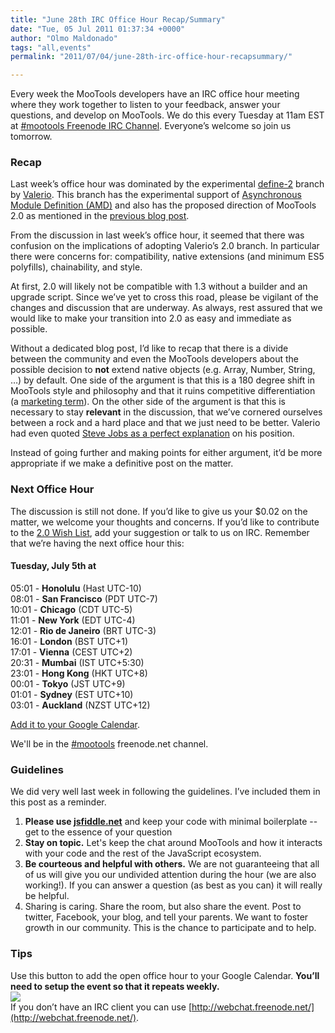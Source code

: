 ```yaml
---
title: "June 28th IRC Office Hour Recap/Summary"
date: "Tue, 05 Jul 2011 01:37:34 +0000"
author: "Olmo Maldonado"
tags: "all,events"
permalink: "2011/07/04/june-28th-irc-office-hour-recapsummary/"

---
```

Every week the MooTools developers have an IRC office hour meeting where they work together to listen to your feedback, answer your questions, and develop on MooTools. We do this every Tuesday at 11am EST at [#mootools Freenode IRC Channel](irc://irc.freenode.net/mootools). Everyone’s welcome so join us tomorrow.
### Recap
<!--more-->
Last week’s office hour was dominated by the experimental [define-2](http://github.com/kamicane/mootools-core/tree/define-2) branch by [Valerio](http://mootools.net/developers). This branch has the experimental support of [Asynchronous Module Definition (AMD)](http://wiki.commonjs.org/wiki/Modules/AsynchronousDefinition) and also has the proposed direction of MooTools 2.0 as mentioned in the [previous blog post](http://mootools.net/blog/2011/06/27/june-21st-office-hour-recapsummary/). 

From the discussion in last week’s office hour, it seemed that there was confusion on the implications of adopting Valerio’s 2.0 branch. In particular there were concerns for: compatibility, native extensions (and minimum ES5 polyfills), chainability, and style. 

At first, 2.0 will likely not be compatible with 1.3 without a builder and an upgrade script. Since we’ve yet to cross this road, please be vigilant of the changes and discussion that are underway. As always, rest assured that we would like to make your transition into 2.0 as easy and immediate as possible.

Without a dedicated blog post, I’d like to recap that there is a divide between the community and even the MooTools developers about the possible decision to **not** extend native objects (e.g. Array, Number, String, …) by default. One side of the argument is that this is a 180 degree shift in MooTools style and philosophy and that it ruins competitive differentiation (a [marketing term](http://www.gobignetwork.com/information/go-big-dictionary/competitive-differentiation-definition)). On the other side of the argument is that this is necessary to stay **relevant** in the discussion, that we’ve cornered ourselves between a rock and a hard place and that we just need to be better. Valerio had even quoted [Steve Jobs as a perfect explanation](http://www.youtube.com/watch?v=3LEXae1j6EY#t=09m20s) on his position.

Instead of going further and making points for either argument, it’d be more appropriate if we make a definitive post on the matter. 

### Next Office Hour

The discussion is still not done. If you’d like to give us your $0.02 on the matter, we welcome your thoughts and concerns. If you’d like to contribute to the [2.0 Wish List](https://docs.google.com/document/d/1tnT5nrPSaNL2GfaaXlN0Q61NjqQoOJddjgsIjqwmhGo/edit?hl=en_US), add your suggestion or talk to us on IRC. Remember that we’re having the next office hour this:

#### Tuesday, July 5th at

05:01 - **Honolulu** (Hast UTC-10)  
08:01 - **San Francisco** (PDT UTC-7)  
10:01 - **Chicago** (CDT UTC-5)  
11:01 - **New York** (EDT UTC-4)  
12:01 - **Rio de Janeiro** (BRT UTC-3)  
16:01 - **London** (BST UTC+1)  
17:01 - **Vienna** (CEST UTC+2)  
20:31 - **Mumbai** (IST UTC+5:30)  
23:01 - **Hong Kong** (HKT UTC+8)  
00:01 - **Tokyo** (JST UTC+9)  
01:01 - **Sydney** (EST UTC+10)  
03:01 - **Auckland** (NZST UTC+12)

[Add it to your Google Calendar](http://www.google.com/calendar/event?action=TEMPLATE&text=MooTools%20IRC%20Office%20Hours&dates=20110705T150000Z/20110705T160000Z&details=Join%20us%20and%20ask%20away%20technical%20questions%2C%20open%20(what's%20new%2C%20what's%20coming)%20questions%2C%20or%20just%20participate%20in%20the%20party.%20MooTools%20developers%20will%20be%20in%20the%20%23mootools%20channel%20ready%20to%20answer%20and%20get%20to%20meet%20you.&location=%23motools%20on%20irc.freenode.net&trp=true&sprop=http%3A%2F%2Fmootools.net%2F&sprop=name:MooTools).

We'll be in the [#mootools](irc://irc.freenode.net/mootools) freenode.net channel.

### Guidelines
We did very well last week in following the guidelines. I’ve included them in this post as a reminder.

1. **Please use [jsfiddle.net](http://jsfiddle.net)** and keep your code with minimal boilerplate -- get to the essence of your question
2. **Stay on topic.** Let's keep the chat around MooTools and how it interacts with your code and the rest of the JavaScript ecosystem.
3. **Be courteous and helpful with others.** We are not guaranteeing that all of us will give you our undivided attention during the hour (we are also working!). If you can answer a question (as best as you can) it will really be helpful.
4. Sharing is caring. Share the room, but also share the event. Post to twitter, Facebook, your blog, and tell your parents. We want to foster growth in our community. This is the chance to participate and to help.

### Tips
Use this button to add the open office hour to your Google Calendar. **You’ll need to setup the event so that it repeats weekly.**  
<a href="http://www.google.com/calendar/event?action=TEMPLATE&text=MooTools%20IRC%20Office%20Hours&dates=20110705T150000Z/20110705T160000Z&details=Join%20us%20and%20ask%20away%20technical%20questions%2C%20open%20(what's%20new%2C%20what's%20coming)%20questions%2C%20or%20just%20participate%20in%20the%20party.%20MooTools%20developers%20will%20be%20in%20the%20%23mootools%20channel%20ready%20to%20answer%20and%20get%20to%20meet%20you.&location=%23motools%20on%20irc.freenode.net&trp=true&sprop=http%3A%2F%2Fmootools.net%2F&sprop=name:MooTools" target="_blank"><img src="http://www.google.com/calendar/images/ext/gc_button6.gif" border=0></a>
<br style="clear: both" />
If you don’t have an IRC client you can use [http://webchat.freenode.net/](http://webchat.freenode.net/).